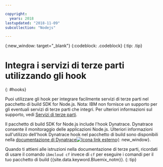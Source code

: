 ```yaml
---

copyright:
  years: 2018
lastupdated: "2018-11-09"
subcollection: "Nodejs"

---
```


{:new_window: target="_blank"}
{:codeblock: .codeblock}
{:tip: .tip}

# Integra i servizi di terze parti utilizzando gli hook
{: #hooks}

Puoi utilizzare gli hook per integrare facilmente servizi di terze parti nel pacchetto di build SDK for Node.js. Nota: IBM non fornisce un supporto per gli eventuali servizi di terze parti che integri. Per ulteriori informazioni sul supporto, vedi [Servizi di terze parti](/docs/runtimes-common/buildpackSupport.html#third-party).

Il pacchetto di build SDK for Node.js include l'hook Dynatrace. Dynatrace consente il monitoraggio delle applicazioni Node.js. Ulteriori informazioni sull'utilizzo dell'hook Dynatrace hook nel pacchetto di build sono disponibili nella [documentazione di Dynatrace![Icona link esterno](../../icons/launch-glyph.svg "Icona link esterno")]( https://www.dynatrace.com/support/help/cloud-platforms/cloud-foundry/application-only/deploy-oneagent-on-cloud-foundry-for-application-only-monitoring/){: new_window}.


Quando ti attieni alle istruzioni nella documentazione di terze parti, ricordati di usare il comando `ibmcloud cf` invece di `cf` per eseguire i comandi per il tuo pacchetto di build {{site.data.keyword.Bluemix_notm}}.
{: tip}
